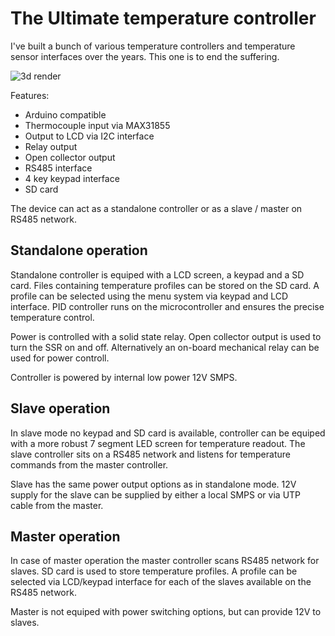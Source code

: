 # The Ultimate temperature controller
I've built a bunch of various temperature controllers and temperature sensor interfaces over the years. This one is to end the suffering. 

![3d render](https://raw.githubusercontent.com/Miceuz/ultimate-temperature-controller/master/ultimate-temp-controller.png)

Features:
 * Arduino compatible
 * Thermocouple input via MAX31855
 * Output to LCD via I2C interface
 * Relay output
 * Open collector output
 * RS485 interface 
 * 4 key keypad interface
 * SD card

The device can act as a standalone controller or as a slave / master on RS485 network. 

## Standalone operation

Standalone controller is equiped with a LCD screen, a keypad and a SD card. Files containing temperature profiles can be stored on the SD card. A profile can be selected using the menu system via keypad and LCD interface. PID controller runs on the microcontroller and ensures the precise temperature control.

Power is controlled with a solid state relay. Open collector output is used to turn the SSR on and off. Alternatively an on-board mechanical relay can be used for power controll. 

Controller is powered by internal low power 12V SMPS.

## Slave operation

In slave mode no keypad and SD card is available, controller can be equiped with a more robust 7 segment LED screen for temperature readout. The slave controller sits on a RS485 network and listens for temperature commands from the master controller.

Slave has the same power output options as in standalone mode. 12V supply for the slave can be supplied by either a local SMPS or via UTP cable from the master. 

## Master operation

In case of master operation the master controller scans RS485 network for slaves. SD card is used to store temperature profiles. A profile can be selected via LCD/keypad interface for each of the slaves available on the RS485 network.

Master is not equiped with power switching options, but can provide 12V to slaves.
